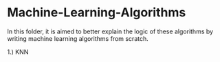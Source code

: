 # Machine-Learning-Algorithms
In this folder, it is aimed to better explain the logic of these algorithms by writing machine learning algorithms from scratch.


1.) KNN
